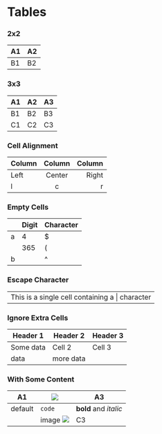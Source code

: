 # Tables

### 2x2

 A1 | A2 
----|----
 B1 | B2 

### 3x3

 A1 | A2 | A3 
----|----|----
 B1 | B2 | B3 
 C1 | C2 | C3 

### Cell Alignment

 Column | Column | Column 
:-------|:------:|-------:
 Left   | Center |  Right 
 l      |   c    |      r 

### Empty Cells

|   | Digit | Character 
|---|-------|-----------
| a | 4     | $         
|   | 365   | (         
| b |       | ^         

### Escape Character

|                                                 |
|-------------------------------------------------|
| This is a single cell containing a \| character |

<!-- not a standard markdown feature ...

### Merged Cells

|             |          Grouping           ||
First Header  | Second Header | Third Header |
 ------------ | :-----------: | -----------: |
Content       |          *Long Cell*        ||
Content       |   **Cell**    |         Cell |

New section   |     More      |         Data |
And more      | With an escaped '\|'         || 
-->

### Ignore Extra Cells

| Header 1  | Header 2  | Header 3 |
|-----------|-----------|----------|
| Some data | Cell 2    | Cell 3   | Ignored | Ignored |
| data      | more data |

### With Some Content

 A1      | ![](https://via.placeholder.com/50x50)       | A3                    
---------|----------------------------------------------|-----------------------
 default | `code`                                       | **bold** and *italic* 
|         | image ![](https://via.placeholder.com/50x50) | C3                    

